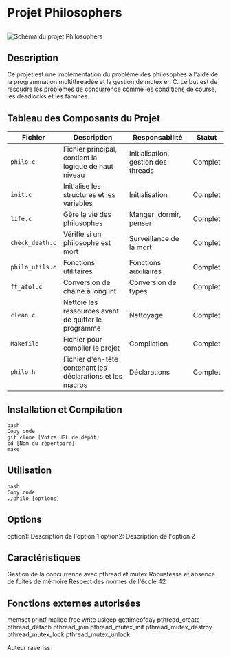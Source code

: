 # Projet Philosophers

##
![Schéma du projet Philosophers]([/mnt/nfs/homes/raveriss/philo/philo_raveriss](https://github.com/byaliego/42-project-badges/blob/main/badges/philosopherse.png))

## Description
Ce projet est une implémentation du problème des philosophes à l'aide de la programmation multithreadée et la gestion de mutex en C. Le but est de résoudre les problèmes de concurrence comme les conditions de course, les deadlocks et les famines.

## Tableau des Composants du Projet

| Fichier             | Description                                                             | Responsabilité                                  | Statut    |
|---------------------|-------------------------------------------------------------------------|-------------------------------------------------|-----------|
| `philo.c`           | Fichier principal, contient la logique de haut niveau                   | Initialisation, gestion des threads             | Complet   |
| `init.c`            | Initialise les structures et les variables                              | Initialisation                                  | Complet   |
| `life.c`            | Gère la vie des philosophes                                             | Manger, dormir, penser                           | Complet   |
| `check_death.c`     | Vérifie si un philosophe est mort                                       | Surveillance de la mort                          | Complet   |
| `philo_utils.c`     | Fonctions utilitaires                                                    | Fonctions auxiliaires                            | Complet   |
| `ft_atol.c`         | Conversion de chaîne à long int                                         | Conversion de types                              | Complet   |
| `clean.c`           | Nettoie les ressources avant de quitter le programme                    | Nettoyage                                        | Complet   |
| `Makefile`          | Fichier pour compiler le projet                                          | Compilation                                      | Complet   |
| `philo.h`           | Fichier d'en-tête contenant les déclarations et les macros               | Déclarations                                    | Complet   |



## Installation et Compilation
```
bash
Copy code
git clone [Votre URL de dépôt]
cd [Nom du répertoire]
make
```

## Utilisation
```
bash
Copy code
./philo [options]
```

## Options
option1: Description de l'option 1
option2: Description de l'option 2

## Caractéristiques
Gestion de la concurrence avec pthread et mutex
Robustesse et absence de fuites de mémoire
Respect des normes de l'école 42

## Fonctions externes autorisées
memset
printf
malloc
free
write
usleep
gettimeofday
pthread_create
pthread_detach
pthread_join
pthread_mutex_init
pthread_mutex_destroy
pthread_mutex_lock
pthread_mutex_unlock

Auteur
raveriss
